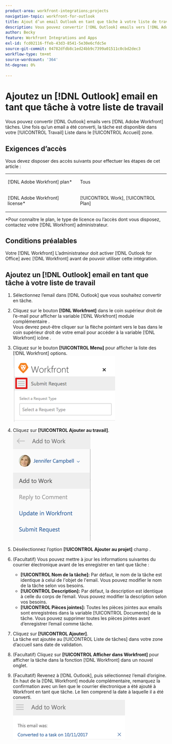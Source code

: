 ```yaml
---
product-area: workfront-integrations;projects
navigation-topic: workfront-for-outlook
title: Ajout d’un email Outlook en tant que tâche à votre liste de travail
description: Vous pouvez convertir [!DNL Outlook] emails vers [!DNL Adobe Workfront] tâches. Une fois qu’un email a été converti, la tâche est disponible dans votre liste de tâches de la zone Accueil.
author: Becky
feature: Workfront Integrations and Apps
exl-id: fcd02116-ffeb-43d3-8541-5e30e6cfdc5e
source-git-commit: 04782dfdb8c1ed24bb9c7399a01511c0cbd2dec3
workflow-type: tm+mt
source-wordcount: '364'
ht-degree: 0%

---
```


# Ajoutez un [!DNL Outlook] email en tant que tâche à votre liste de travail

Vous pouvez convertir [!DNL Outlook] emails vers [!DNL Adobe Workfront] tâches. Une fois qu’un email a été converti, la tâche est disponible dans votre [!UICONTROL Travail] Liste dans le [!UICONTROL Accueil] zone.

## Exigences d’accès

Vous devez disposer des accès suivants pour effectuer les étapes de cet article :

<table style="table-layout:auto"> 
 <col> 
 <col> 
 <tbody> 
  <tr> 
   <td role="rowheader">[!DNL Adobe Workfront] plan*</td> 
   <td> <p>Tous</p> </td> 
  </tr> 
  <tr> 
   <td role="rowheader">[!DNL Adobe Workfront] license*</td> 
   <td> <p>[!UICONTROL Work], [!UICONTROL Plan]</p> </td> 
  </tr> 
 </tbody> 
</table>

&#42;Pour connaître le plan, le type de licence ou l’accès dont vous disposez, contactez votre [!DNL Workfront] administrateur.

## Conditions préalables

Votre [!DNL Workfront] L’administrateur doit activer [!DNL Outlook for Office] avec [!DNL Workfront] avant de pouvoir utiliser cette intégration.

## Ajoutez un [!DNL Outlook] email en tant que tâche à votre liste de travail

1. Sélectionnez l’email dans [!DNL Outlook] que vous souhaitez convertir en tâche.
1. Cliquez sur le bouton **[!DNL Workfront]** dans le coin supérieur droit de l’e-mail pour afficher la variable [!DNL Workfront] module complémentaire .\
   Vous devrez peut-être cliquer sur la flèche pointant vers le bas dans le coin supérieur droit de votre email pour accéder à la variable [!DNL Workfront] icône .

1. Cliquez sur le bouton **[!UICONTROL Menu]** pour afficher la liste des [!DNL Workfront] options.\
   ![o365_addin_menu_icon.png](assets/o365-addin-menu-icon.png)

1. Cliquez sur **[!UICONTROL Ajouter au travail]**.\
   ![Outlook_add_to_work_menu.png](assets/outlook-add-to-work-menu-242x337.png)

1. Désélectionnez l’option **[!UICONTROL Ajouter au projet]** champ .
1. (Facultatif) Vous pouvez mettre à jour les informations suivantes du courrier électronique avant de les enregistrer en tant que tâche :

   * **[!UICONTROL Nom de la tâche]:** Par défaut, le nom de la tâche est identique à celui de l&#39;objet de l&#39;email. Vous pouvez modifier le nom de la tâche selon vos besoins.
   * **[!UICONTROL Description]:** Par défaut, la description est identique à celle du corps de l’email. Vous pouvez modifier la description selon vos besoins.
   * **[!UICONTROL Pièces jointes]:** Toutes les pièces jointes aux emails sont enregistrées dans la variable [!UICONTROL Documents] de la tâche. Vous pouvez supprimer toutes les pièces jointes avant d’enregistrer l’email comme tâche.

1. Cliquez sur **[!UICONTROL Ajouter]**.\
   La tâche est ajoutée au [!UICONTROL Liste de tâches] dans votre zone d’accueil sans date de validation.

1. (Facultatif) Cliquez sur **[!UICONTROL Afficher dans Workfront]** pour afficher la tâche dans la fonction [!DNL Workfront] dans un nouvel onglet.

1. (Facultatif) Revenez à [!DNL Outlook], puis sélectionnez l’email d’origine.\
   En haut de la [!DNL Workfront] module complémentaire, remarquez la confirmation avec un lien que le courrier électronique a été ajouté à Workfront en tant que tâche. Le lien comprend la date à laquelle il a été converti.\
   ![Outlook_standalone_task_added.png](assets/outlook-standalone-task-added-350x123.png)
